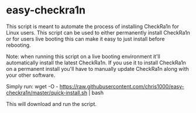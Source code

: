 # easy-checkra1n
This script is meant to automate the process of installing CheckRa1n for Linux users. This script can be used to either permanently install CheckRa1n or for users live booting this can make it easy to just install before rebooting. 

Note: when running this script on a live booting environment it'll automatically install the latest CheckRa1n. If you use it to install CheckRa1n on a permanent install you'll have to manually update CheckRa1n along with your other software.

Simply run: wget -O - https://raw.githubusercontent.com/chris1000/easy-checkra1n/master/quick-install.sh | bash

This will download and run the script.
